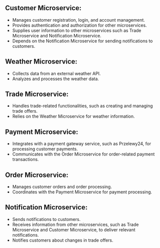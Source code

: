 ## Customer Microservice:
- Manages customer registration, login, and account management.
- Provides authentication and authorization for other microservices.
- Supplies user information to other microservices such as Trade Microservice and Notification Microservice.
- Depends on the Notification Microservice for sending notifications to customers.

## Weather Microservice:
- Collects data from an external weather API.
- Analyzes and processes the weather data.

## Trade Microservice:
- Handles trade-related functionalities, such as creating and managing trade offers.
- Relies on the Weather Microservice for weather information.

## Payment Microservice:
- Integrates with a payment gateway service, such as Przelewy24, for processing customer payments.
- Communicates with the Order Microservice for order-related payment transactions.

## Order Microservice:
- Manages customer orders and order processing.
- Coordinates with the Payment Microservice for payment processing.

## Notification Microservice:
- Sends notifications to customers.
- Receives information from other microservices, such as Trade Microservice and Customer Microservice, to deliver relevant notifications.
- Notifies customers about changes in trade offers.